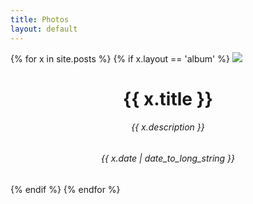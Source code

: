 ```yaml
---
title: Photos
layout: default 
---
```


{% for x in site.posts %}
  {% if x.layout == 'album' %}
<a href="{{ x.url }}" class="thumbnail"><img src="{{ x.root }}{{ x.thumb }}" style="max-width:300px"></img></a>
<center>
    <h1>{{ x.title }}</h1>
    <h6>{{ x.description }}</h6>
    <h6>{{ x.date | date_to_long_string }}</h6>
</center>
  {% endif %}
{% endfor %}
